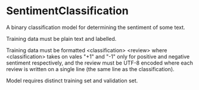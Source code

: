 # SentimentClassification

A binary classification model for determining the sentiment of some text.

Training data must be plain text and labelled.

Training data must be formatted \<classification\> \<review\> where \<classification\> takes on vales "+1" and "-1" only for positive and negative sentiment respectively, and the review must be UTF-8 encoded where each review is written on a single line (the same line as the classification).

Model requires distinct training set and validation set.
